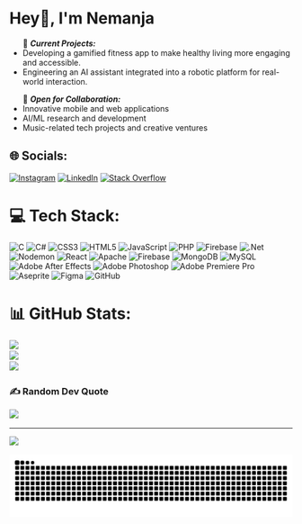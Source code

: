 # Hey👋, I'm Nemanja
<ul>🔬 <strong><em>Current Projects: </em></strong>

<li>Developing a gamified fitness app to make healthy living more engaging and accessible.</li>

<li>Engineering an AI assistant integrated into a robotic platform for real-world interaction.</li></ul>

<ul>🤝 <strong><em>Open for Collaboration: </em></strong>

<li>Innovative mobile and web applications</li>

<li>AI/ML research and development</li>

<li>Music-related tech projects and creative ventures</li></ul>


## 🌐 Socials:
[![Instagram](https://img.shields.io/badge/Instagram-%23E4405F.svg?logo=Instagram&logoColor=white)](https://instagram.com/rogicc) [![LinkedIn](https://img.shields.io/badge/LinkedIn-%230077B5.svg?logo=linkedin&logoColor=white)](https://www.linkedin.com/in/nemanja-rogi%C4%87-9025a3283/) [![Stack Overflow](https://img.shields.io/badge/-Stackoverflow-FE7A16?logo=stack-overflow&logoColor=white)](https://stackoverflow.com/users/29315695)

# 💻 Tech Stack:
![C](https://img.shields.io/badge/c-%2300599C.svg?style=for-the-badge&logo=c&logoColor=white) ![C#](https://img.shields.io/badge/c%23-%23239120.svg?style=for-the-badge&logo=csharp&logoColor=white) ![CSS3](https://img.shields.io/badge/css3-%231572B6.svg?style=for-the-badge&logo=css3&logoColor=white) ![HTML5](https://img.shields.io/badge/html5-%23E34F26.svg?style=for-the-badge&logo=html5&logoColor=white) ![JavaScript](https://img.shields.io/badge/javascript-%23323330.svg?style=for-the-badge&logo=javascript&logoColor=%23F7DF1E) ![PHP](https://img.shields.io/badge/php-%23777BB4.svg?style=for-the-badge&logo=php&logoColor=white) ![Firebase](https://img.shields.io/badge/firebase-%23039BE5.svg?style=for-the-badge&logo=firebase) ![.Net](https://img.shields.io/badge/.NET-5C2D91?style=for-the-badge&logo=.net&logoColor=white) ![Nodemon](https://img.shields.io/badge/NODEMON-%23323330.svg?style=for-the-badge&logo=nodemon&logoColor=%BBDEAD) ![React](https://img.shields.io/badge/react-%2320232a.svg?style=for-the-badge&logo=react&logoColor=%2361DAFB) ![Apache](https://img.shields.io/badge/apache-%23D42029.svg?style=for-the-badge&logo=apache&logoColor=white) ![Firebase](https://img.shields.io/badge/firebase-a08021?style=for-the-badge&logo=firebase&logoColor=ffcd34) ![MongoDB](https://img.shields.io/badge/MongoDB-%234ea94b.svg?style=for-the-badge&logo=mongodb&logoColor=white) ![MySQL](https://img.shields.io/badge/mysql-4479A1.svg?style=for-the-badge&logo=mysql&logoColor=white) ![Adobe After Effects](https://img.shields.io/badge/Adobe%20After%20Effects-9999FF.svg?style=for-the-badge&logo=Adobe%20After%20Effects&logoColor=white)  ![Adobe Photoshop](https://img.shields.io/badge/adobe%20photoshop-%2331A8FF.svg?style=for-the-badge&logo=adobe%20photoshop&logoColor=white) ![Adobe Premiere Pro](https://img.shields.io/badge/Adobe%20Premiere%20Pro-9999FF.svg?style=for-the-badge&logo=Adobe%20Premiere%20Pro&logoColor=white) ![Aseprite](https://img.shields.io/badge/Aseprite-FFFFFF?style=for-the-badge&logo=Aseprite&logoColor=#7D929E) ![Figma](https://img.shields.io/badge/figma-%23F24E1E.svg?style=for-the-badge&logo=figma&logoColor=white) ![GitHub](https://img.shields.io/badge/github-%23121011.svg?style=for-the-badge&logo=github&logoColor=white)
# 📊 GitHub Stats:
![](https://github-readme-stats.vercel.app/api?username=rogicc&theme=calm_pink&hide_border=false&include_all_commits=false&count_private=true)<br/>
![](https://github-readme-streak-stats.herokuapp.com/?user=rogicc&theme=calm_pink&hide_border=false)<br/>
![](https://github-readme-stats.vercel.app/api/top-langs/?username=rogicc&theme=calm_pink&hide_border=false&include_all_commits=false&count_private=true&layout=compact)

### ✍️ Random Dev Quote
![](https://quotes-github-readme.vercel.app/api?type=horizontal&theme=gruvbox)

---
[![](https://visitcount.itsvg.in/api?id=rogicc&icon=5&color=7)](https://visitcount.itsvg.in)

<picture>
  <source media="(prefers-color-scheme: dark)" srcset="https://raw.githubusercontent.com/rogicc/rogicc/output/github-snake-dark.svg" />
  <source media="(prefers-color-scheme: light)" srcset="https://raw.githubusercontent.com/rogicc/rogicc/output/github-snake.svg" />
  <img alt="github-snake" src="https://raw.githubusercontent.com/rogicc/rogicc/output/github-snake.svg" />
</picture>
